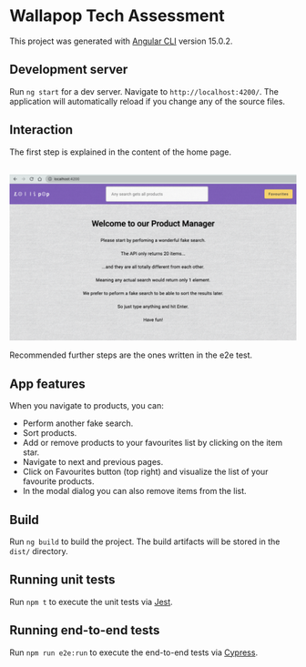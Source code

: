 # Wallapop Tech Assessment

This project was generated with [Angular CLI](https://github.com/angular/angular-cli) version 15.0.2.

## Development server

Run `ng start` for a dev server. Navigate to `http://localhost:4200/`. The application will automatically reload if you change any of the source files.

## Interaction

The first step is explained in the content of the home page.

<br />

<img src="img/home.png">

Recommended further steps are the ones written in the e2e test.

## App features

When you navigate to products, you can:

- Perform another fake search.
- Sort products.
- Add or remove products to your favourites list by clicking on the item star.
- Navigate to next and previous pages.
- Click on Favourites button (top right) and visualize the list of your favourite products.
- In the modal dialog you can also remove items from the list.

## Build

Run `ng build` to build the project. The build artifacts will be stored in the `dist/` directory.

## Running unit tests

Run `npm t` to execute the unit tests via [Jest](https://jestjs.io/).

## Running end-to-end tests

Run `npm run e2e:run` to execute the end-to-end tests via [Cypress](https://www.cypress.io/).
